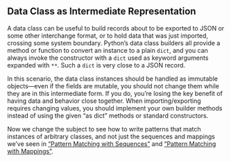 ## Data Class as Intermediate Representation

A data class can be useful to build records about to be exported to JSON or some other interchange format, or to hold data that was just imported, crossing some system boundary. Python’s data class builders all provide a method or function to convert an instance to a plain `dict`, and you can always invoke the constructor with a `dict` used as keyword arguments expanded with `**`. Such a `dict` is very close to a JSON record.

In this scenario, the data class instances should be handled as immutable objects—even if the fields are mutable, you should not change them while they are in this intermediate form. If you do, you’re losing the key benefit of having data and behavior close together. When importing/exporting requires changing values, you should implement your own builder methods instead of using the given “as dict” methods or standard constructors.

Now we change the subject to see how to write patterns that match instances of arbitrary classes, and not just the sequences and mappings we’ve seen in [“Pattern Matching with Sequences”](ch02.html#sequence_patterns_sec) and [“Pattern Matching with Mappings”](ch03.html#pattern_matching_mappings_sec).